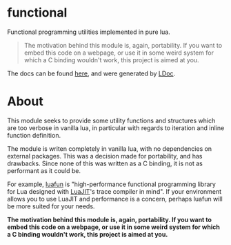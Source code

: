 # functional
Functional programming utilities implemented in pure lua.

> The motivation behind this module is, again, portability.
If you want to embed this code on a webpage, or use it in some weird
system for which a C binding wouldn't work, this project is aimed
at you.

The docs can be found [here](https://wqferr.github.io/functional/), and were
generated by [LDoc](https://github.com/stevedonovan/LDoc).

# About
This module seeks to provide some utility functions and structures
which are too verbose in vanilla lua, in particular with regards to iteration
and inline function definition.

The module is writen completely in vanilla lua,
with no dependencies on external packages. This was a decision made for
portability, and has drawbacks. Since none of this was written as a C binding, it is not
as performant as it could be.

For example, [luafun](https://github.com/luafun/luafun)
is "high-performance functional programming library for Lua designed with
[LuaJIT](http://luajit.org/luajit.html)'s trace compiler in mind".
If your environment allows you to use LuaJIT and performance is a
concern, perhaps luafun will be more suited for your needs.

**The motivation behind this module is, again, portability.
If you want to embed this code on a webpage, or use it in some weird
system for which a C binding wouldn't work, this project is aimed
at you.**

